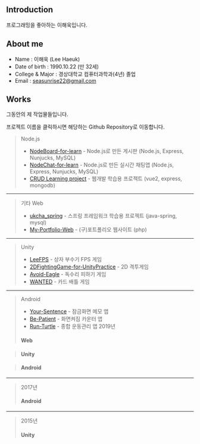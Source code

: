 ## Introduction
프로그래밍을 좋아하는 이해욱입니다.
## About me
- Name : 이해욱 (Lee Haeuk)
- Date of birth : 1990.10.22 (만 32세)
- College & Major : 경상대학교 컴퓨터과학과(4년) 졸업 
- Email : seasunrise22@gmail.com
## Works
그동안의 제 작업물들입니다.

프로젝트 이름을 클릭하시면 해당하는 Github Repository로 이동합니다. 
> Node.js
> * [NodeBoard-for-learn](https://github.com/seasunrise22/NodeBoard-for-learn) - Node.js로 만든 게시판 (Node.js, Express, Nunjucks, MySQL)
> * [NodeChat-for-learn](https://github.com/seasunrise22/NodeChat-for-learn) - Node.js로 만든 실시간 채팅앱 (Node.js, Express, Nunjucks, MySQL)
> * [CRUD Learning project](https://github.com/seasunrise22/vue2-mongodb-practice) - 웹개발 학습용 프로젝트 (vue2, express, mongodb)
***
> 기타 Web
> * [ukcha_spring](https://github.com/seasunrise22/ukcha_spring) - 스프링 프레임워크 학습용 프로젝트 (java-spring, mysql)
> * [My-Portfolio-Web](https://github.com/seasunrise22/My-Portfolio-Web) - (구)포트폴리오 웹사이트 (php)
***
> Unity
> * [LeeFPS](https://github.com/seasunrise22/LeeFPS) - 상자 부수기 FPS 게임
> * [2DFightingGame-for-UnityPractice](https://github.com/seasunrise22/2DFightingGame-for-UnityPractice) - 2D 격투게임
> * [Avoid-Eagle](https://github.com/seasunrise22/Avoid-Eagle) - 독수리 피하기 게임
> * [WANTED](https://github.com/seasunrise22/WANTED) - 카드 배틀 게임
***
> Android
> * [Your-Sentence](https://github.com/seasunrise22/Your-Sentence) - 잠금화면 메모 앱
> * [Be-Patient](https://github.com/seasunrise22/Be-Patient) - 화면켜짐 카운터 앱
> * [Run-Turtle](https://github.com/seasunrise22/android-RunTurtle) - 종합 운동관리 앱
> 2019년
> #### Web

> #### Unity

> #### Android

***
> 2017년
> #### Android

***
> 2015년
> #### Unity

